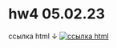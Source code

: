 # hw4 05.02.23
ссылка html ↓
[![ссылка html](.src/img/logo.png)](https://tati1129.github.io/hw4_05.02.23/)